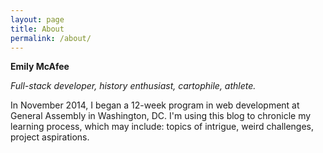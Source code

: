 ```yaml
---
layout: page
title: About
permalink: /about/
---
```


**Emily McAfee**

*Full-stack developer, history enthusiast, cartophile, athlete.*

In November 2014, I began a 12-week program in web development at General Assembly in Washington, DC. I'm using this blog to chronicle my learning process, which may include: topics of intrigue, weird challenges, project aspirations.